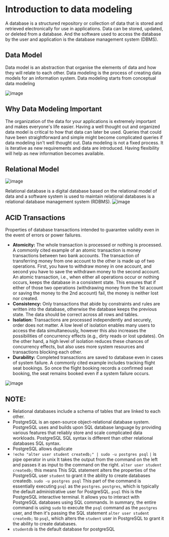 # Introduction to data modeling
A database is a structured repository or collection of data that is stored and retrieved electronically for use in applications. Data can be stored, updated, or deleted from a database. And the software used to access the database by the user and application is the database management system (DBMS).

## Data Model
Data model is an abstraction that organise the elements of data and how they will relate to each other. Data modeling is the process of creating data models for an information system. Data modeling starts from conceptual data modeling

![image](https://github.com/codeslash21/data_engineering/assets/32652085/09b4f573-b327-49a3-bf43-186e32ace137)

## Why Data Modeling Important
The organization of the data for your applications is extremely important and makes everyone's life easier. Having a well thought out and organized data model is critical to how that data can later be used. Queries that could have been straightforward and simple might become complicated queries if data modeling isn't well thought out. Data modeling is not a fixed process. It is iterative as new requirements and data are introduced. Having flexibility will help as new information becomes available.

## Relational Model

![image](https://github.com/codeslash21/data_engineering/assets/32652085/b3219a8b-41be-43fa-8fd1-d7ded3b07457)

Relational database is a digital database based on the relational model of data and a software system is used to maintain relational databases is a relational database management system (RDBMS). 
![image](https://github.com/codeslash21/data_engineering/assets/32652085/a8cbcb89-5757-41d8-8681-8ac18d7a7227)

## ACID Transactions
Properties of database transactions intended to guarantee validity even in the event of errors or power failures.
- **Atomicity:** The whole transaction is processed or nothing is processed. A commonly cited example of an atomic transaction is money transactions between two bank accounts. The transaction of transferring money from one account to the other is made up of two operations. First, you have to withdraw money in one account, and second you have to save the withdrawn money to the second account. An atomic transaction, i.e., when either all operations occur or nothing occurs, keeps the database in a consistent state. This ensures that if either of those two operations (withdrawing money from the 1st account or saving the money to the 2nd account) fail, the money is neither lost nor created. 
- **Consistency:** Only transactions that abide by constraints and rules are written into the database, otherwise the database keeps the previous state. The data should be correct across all rows and tables.
- **Isolation:** Transactions are processed independently and securely, order does not matter. A low level of isolation enables many users to access the data simultaneously, however this also increases the possibilities of concurrency effects (e.g., dirty reads or lost updates). On the other hand, a high level of isolation reduces these chances of concurrency effects, but also uses more system resources and transactions blocking each other.
- **Durability:** Completed transactions are saved to database even in cases of system failure. A commonly cited example includes tracking flight seat bookings. So once the flight booking records a confirmed seat booking, the seat remains booked even if a system failure occurs. 

![image](https://github.com/codeslash21/data_engineering/assets/32652085/5c99fe1c-7b72-4af2-bd8e-89dd4bee4080)


## NOTE:
- Relational databases include a schema of tables that are linked to each other.
- PostgreSQL is an open-source object-relational database system. PostgreSQL uses and builds upon SQL database language by providing various features that reliably store and scale complicated data workloads. PostgreSQL SQL syntax is different than other relational databases SQL syntax.
- PostgreSQL allows duplicate
- `!echo "alter user student createdb;" | sudo -u postgres psql` `|` is pipe operator in unix It takes the output from the command on the left and passes it as input to the command on the right. `alter user student createdb;` this means This SQL statement alters the properties of the PostgreSQL user `student` to grant it the ability to create databases createdb. `sudo -u postgres psql` This part of the command is essentially executing `psql` as the `postgres`. `postgres`, which is typically the default administrative user for PostgreSQL. `psql` this is the PostgreSQL interactive terminal. It allows you to interact with PostgreSQL databases using SQL commands. In summary, the entire command is using `sudo` to execute the `psql` command as the `postgres` user, and then it's passing the SQL statement `alter user student createdb;` to `psql`, which alters the `student` user in PostgreSQL to grant it the ability to create databases.
- `studentdb` is the default database for postgreSQL
